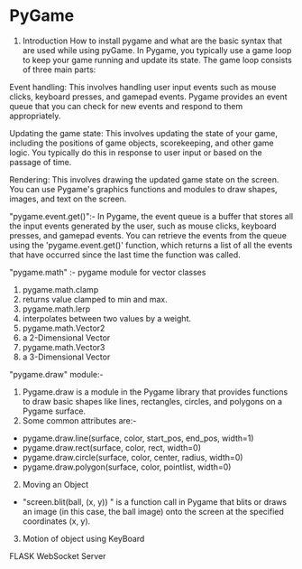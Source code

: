 # PyGame

1. Introduction
How to install pygame and what are the basic syntax that are used while using pyGame.
In Pygame, you typically use a game loop to keep your game running and update its state. The game loop consists of three main parts:

Event handling: This involves handling user input events such as mouse clicks, keyboard presses, and gamepad events. Pygame provides an event queue that you can check for new events and respond to them appropriately.

Updating the game state: This involves updating the state of your game, including the positions of game objects, scorekeeping, and other game logic. You typically do this in response to user input or based on the passage of time.

Rendering: This involves drawing the updated game state on the screen. You can use Pygame's graphics functions and modules to draw shapes, images, and text on the screen.

"pygame.event.get()":-
In Pygame, the event queue is a buffer that stores all the input events generated by the user, such as mouse clicks, keyboard presses, and gamepad events. You can retrieve the events from the queue using the 'pygame.event.get()' function, which returns a list of all the events that have occurred since the last time the function was called.

"pygame.math" :-
  pygame module for vector classes
1. pygame.math.clamp
2. returns value clamped to min and max.
3. pygame.math.lerp
4. interpolates between two values by a weight.
5. pygame.math.Vector2
6. a 2-Dimensional Vector
7. pygame.math.Vector3
8. a 3-Dimensional Vector

"pygame.draw" module:-
1. Pygame.draw is a module in the Pygame library that provides functions to draw basic shapes like lines, rectangles, circles, and polygons on a Pygame surface.
  1. Some common attributes are:-
  - pygame.draw.line(surface, color, start_pos, end_pos, width=1)
  - pygame.draw.rect(surface, color, rect, width=0)
  - pygame.draw.circle(surface, color, center, radius, width=0)
  - pygame.draw.polygon(surface, color, pointlist, width=0) 
  
2. Moving an Object
  - "screen.blit(ball, (x, y)) " is a function call in Pygame that blits or draws an image (in this case, the ball image) onto the screen at the specified coordinates (x, y).
3. Motion of object using KeyBoard  




FLASK WebSocket Server

  

